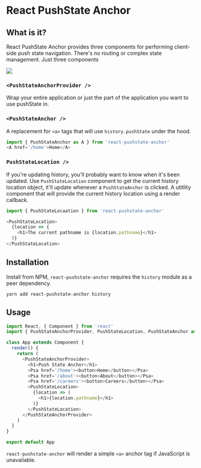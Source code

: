 # React PushState Anchor

## What is it?

React PushState Anchor provides three components for performing client-side push state navigation. There's no routing or complex state management. Just three components

![](https://i.imgur.com/e0DcnDS.gif)

### `<PushStateAnchorProvider />`

Wrap your entire application or just the part of the application you want to use pushState in.

### `<PushStateAnchor />`

A replacement for `<a>` tags that will use `history.pushState` under the hood.

```js
import { PushStateAnchor as A } from 'react-pushstate-anchor'
<A href='/home'>Home</A>
```

### `PushStateLocation />`

If you're updating history, you'll probably want to know when it's been updated. Use `PushStateLocation` component to get the current history location object, it'll update whenever a `PushStateAnchor` is clicked.
A utitlity component that will provide the current history location using a render callback.

```js
import { PushStateLocaation } from 'react-pushstate-anchor'

<PushStateLocation>
  {location => {
    <h1>The current pathname is {location.pathname}</h1>
  )}
</PushStateLocation>
```

## Installation

Install from NPM, `react-pushstate-anchor` requires the `history` module as a peer dependency.

`yarn add react-pushstate-anchor history`

## Usage

```js
import React, { Component } from 'react'
import { PushStateAnchorProvider, PushStateLocation, PushStateAnchor as Psa } from 'react-pushstate-anchor'

class App extends Component {
  render() {
    return (
      <PushStateAnchorProvider>
        <h1>Push State Anchor</h1>        
        <Psa href='/home'><button>Home</button></Psa>
        <Psa href='/about'><button>About</button></Psa>
        <Psa href='/careers'><button>Careers</button></Psa>
        <PushStateLocation>
          {location => (
            <h1>{location.pathname}</h1>
          )}
        </PushStateLocation>
      </PushStateAnchorProvider>
    )
  }
}

export default App
```

`react-pushstate-anchor` will render a simple `<a>` anchor tag if JavaScript is unavailable.

